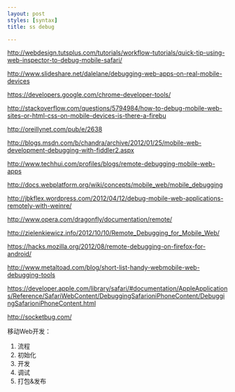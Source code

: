 ```yaml
---
layout: post
styles: [syntax]
title: ss debug

---
```




http://webdesign.tutsplus.com/tutorials/workflow-tutorials/quick-tip-using-web-inspector-to-debug-mobile-safari/

http://www.slideshare.net/dalelane/debugging-web-apps-on-real-mobile-devices

https://developers.google.com/chrome-developer-tools/

http://stackoverflow.com/questions/5794984/how-to-debug-mobile-web-sites-or-html-css-on-mobile-devices-is-there-a-firebu

http://oreillynet.com/pub/e/2638

http://blogs.msdn.com/b/chandra/archive/2012/01/25/mobile-web-development-debugging-with-fiddler2.aspx

http://www.techhui.com/profiles/blogs/remote-debugging-mobile-web-apps

http://docs.webplatform.org/wiki/concepts/mobile_web/mobile_debugging

http://jbkflex.wordpress.com/2012/04/12/debug-mobile-web-applications-remotely-with-weinre/

http://www.opera.com/dragonfly/documentation/remote/

http://zielenkiewicz.info/2012/10/10/Remote_Debugging_for_Mobile_Web/

https://hacks.mozilla.org/2012/08/remote-debugging-on-firefox-for-android/

http://www.metaltoad.com/blog/short-list-handy-webmobile-web-debugging-tools

https://developer.apple.com/library/safari/#documentation/AppleApplications/Reference/SafariWebContent/DebuggingSafarioniPhoneContent/DebuggingSafarioniPhoneContent.html

http://socketbug.com/


移动Web开发：
1. 流程
2. 初始化
3. 开发
4. 调试
5. 打包&发布
